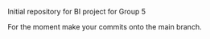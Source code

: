 Initial repository for BI project for Group 5

For the moment make your commits onto the main branch.
